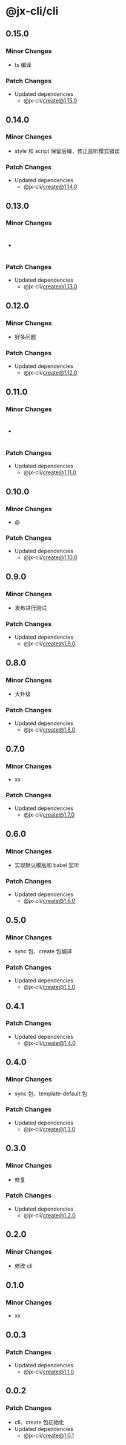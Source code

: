 # @jx-cli/cli

## 0.15.0

### Minor Changes

- ts 编译

### Patch Changes

- Updated dependencies
  - @jx-cli/create@1.15.0

## 0.14.0

### Minor Changes

- style 和 script 保留后缀，修正监听模式错误

### Patch Changes

- Updated dependencies
  - @jx-cli/create@1.14.0

## 0.13.0

### Minor Changes

- #

### Patch Changes

- Updated dependencies
  - @jx-cli/create@1.13.0

## 0.12.0

### Minor Changes

- 好多问题

### Patch Changes

- Updated dependencies
  - @jx-cli/create@1.12.0

## 0.11.0

### Minor Changes

- #

### Patch Changes

- Updated dependencies
  - @jx-cli/create@1.11.0

## 0.10.0

### Minor Changes

- @

### Patch Changes

- Updated dependencies
  - @jx-cli/create@1.10.0

## 0.9.0

### Minor Changes

- 发布进行测试

### Patch Changes

- Updated dependencies
  - @jx-cli/create@1.9.0

## 0.8.0

### Minor Changes

- 大升级

### Patch Changes

- Updated dependencies
  - @jx-cli/create@1.8.0

## 0.7.0

### Minor Changes

- xx

### Patch Changes

- Updated dependencies
  - @jx-cli/create@1.7.0

## 0.6.0

### Minor Changes

- 实现默认模版和 babel 监听

### Patch Changes

- Updated dependencies
  - @jx-cli/create@1.6.0

## 0.5.0

### Minor Changes

- sync 包、create 包编译

### Patch Changes

- Updated dependencies
  - @jx-cli/create@1.5.0

## 0.4.1

### Patch Changes

- Updated dependencies
  - @jx-cli/create@1.4.0

## 0.4.0

### Minor Changes

- sync 包、template-default 包

### Patch Changes

- Updated dependencies
  - @jx-cli/create@1.3.0

## 0.3.0

### Minor Changes

- 修复

### Patch Changes

- Updated dependencies
  - @jx-cli/create@1.2.0

## 0.2.0

### Minor Changes

- 修改 cli

## 0.1.0

### Minor Changes

- xx

## 0.0.3

### Patch Changes

- Updated dependencies
  - @jx-cli/create@1.1.0

## 0.0.2

### Patch Changes

- cli、create 包初始化
- Updated dependencies
  - @jx-cli/create@1.0.1
